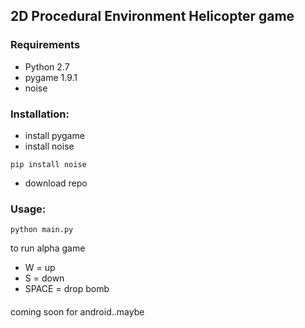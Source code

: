 ## 2D Procedural Environment Helicopter game
### Requirements
* Python 2.7
* pygame 1.9.1
* noise

### Installation:
* install pygame
* install noise
```
pip install noise
```
* download repo 

### Usage:
```
python main.py
```

to run alpha game

* W = up
* S = down
* SPACE = drop bomb

####
coming soon for android..maybe


